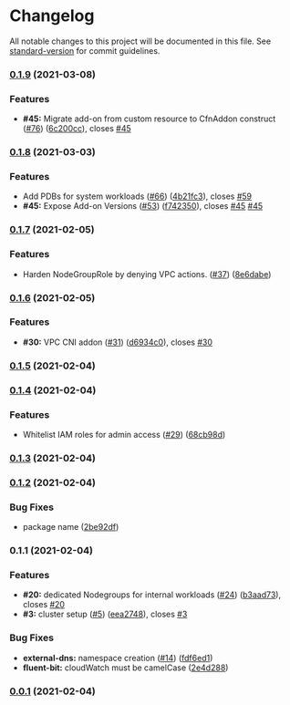 # Changelog

All notable changes to this project will be documented in this file. See [standard-version](https://github.com/conventional-changelog/standard-version) for commit guidelines.

### [0.1.9](https://github.com/superluminar-io/super-eks/compare/v0.1.8...v0.1.9) (2021-03-08)


### Features

* **#45:** Migrate add-on from custom resource to CfnAddon construct ([#76](https://github.com/superluminar-io/super-eks/issues/76)) ([6c200cc](https://github.com/superluminar-io/super-eks/commit/6c200ccc2500fedf99516363b41d6fab2fef2f1a)), closes [#45](https://github.com/superluminar-io/super-eks/issues/45)

### [0.1.8](https://github.com/superluminar-io/super-eks/compare/v0.1.7...v0.1.8) (2021-03-03)


### Features

* Add PDBs for system workloads ([#66](https://github.com/superluminar-io/super-eks/issues/66)) ([4b21fc3](https://github.com/superluminar-io/super-eks/commit/4b21fc32f93a4803576151f351324020ccb84aeb)), closes [#59](https://github.com/superluminar-io/super-eks/issues/59)
* **#45:** Expose Add-on Versions ([#53](https://github.com/superluminar-io/super-eks/issues/53)) ([f742350](https://github.com/superluminar-io/super-eks/commit/f74235062f6d76fd5414246226fe95544ca117a3)), closes [#45](https://github.com/superluminar-io/super-eks/issues/45) [#45](https://github.com/superluminar-io/super-eks/issues/45)

### [0.1.7](https://github.com/superluminar-io/super-eks/compare/v0.1.6...v0.1.7) (2021-02-05)


### Features

* Harden NodeGroupRole by denying VPC actions. ([#37](https://github.com/superluminar-io/super-eks/issues/37)) ([8e6dabe](https://github.com/superluminar-io/super-eks/commit/8e6dabe36c3abbe8b8a9b45d40c2ec0637fa86bb))

### [0.1.6](https://github.com/superluminar-io/super-eks/compare/v0.1.5...v0.1.6) (2021-02-05)


### Features

* **#30:** VPC CNI addon ([#31](https://github.com/superluminar-io/super-eks/issues/31)) ([d6934c0](https://github.com/superluminar-io/super-eks/commit/d6934c0c71d1dc209266294037407487db1931c8)), closes [#30](https://github.com/superluminar-io/super-eks/issues/30)

### [0.1.5](https://github.com/superluminar-io/super-eks/compare/v0.1.4...v0.1.5) (2021-02-04)

### [0.1.4](https://github.com/superluminar-io/super-eks/compare/v0.1.3...v0.1.4) (2021-02-04)


### Features

* Whitelist IAM roles for admin access ([#29](https://github.com/superluminar-io/super-eks/issues/29)) ([68cb98d](https://github.com/superluminar-io/super-eks/commit/68cb98d53343cbeb12476f555726883d344aef63))

### [0.1.3](https://github.com/superluminar-io/super-eks/compare/v0.1.2...v0.1.3) (2021-02-04)

### [0.1.2](https://github.com/superluminar-io/super-eks/compare/v0.1.1...v0.1.2) (2021-02-04)


### Bug Fixes

* package name ([2be92df](https://github.com/superluminar-io/super-eks/commit/2be92df2f5baa779174b211dd60dd369a4faaf77))

### 0.1.1 (2021-02-04)


### Features

* **#20:** dedicated Nodegroups for internal workloads ([#24](https://github.com/superluminar-io/super-eks/issues/24)) ([b3aad73](https://github.com/superluminar-io/super-eks/commit/b3aad7395525e2122012608d4842a89b6266b43f)), closes [#20](https://github.com/superluminar-io/super-eks/issues/20)
* **#3:** cluster setup ([#5](https://github.com/superluminar-io/super-eks/issues/5)) ([eea2748](https://github.com/superluminar-io/super-eks/commit/eea274872854b9e6f29b0e0aeb16f173bd5c9e63)), closes [#3](https://github.com/superluminar-io/super-eks/issues/3)


### Bug Fixes

* **external-dns:** namespace creation ([#14](https://github.com/superluminar-io/super-eks/issues/14)) ([fdf6ed1](https://github.com/superluminar-io/super-eks/commit/fdf6ed1c9910006a349eb8d1459edc5878b3b240))
* **fluent-bit:** cloudWatch must be camelCase ([2e4d288](https://github.com/superluminar-io/super-eks/commit/2e4d2884319d5acf4e995a9903c0778ce407f491))

### [0.0.1](https://github.com/superluminar-io/super-eks/compare/v0.2.0...v0.0.1) (2021-02-04)

